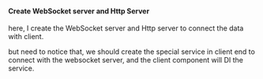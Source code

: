 

#### Create WebSocket server and Http Server

here, I create the WebSocket server and Http server to connect the data with client.

but need to notice that, we should create the special service in client end to connect with the websocket server, and the client component
will DI the service.